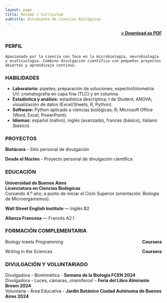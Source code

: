 ```yaml
---
layout: page
title: Résumé / Curriculum
subtitle: Estudiante de Ciencias Biológicas
---
```


<span style="float: right; "><a href="{{ '/assets/resume.pdf' | prepend: site.baseurl }}"><strong>> Download as PDF</strong></a> </span>
<br>

### PERFIL
``` Apasionada por la ciencia con foco en la microbiología, neurobiología y ecofisiología. Combino divulgación científica con pequeños proyectos abiertos y aprendizaje continuo.    ```

### HABILIDADES
- **Laboratorio:** pipeteo; preparación de soluciones; espectrofotometría UV; cromatografía en capa fina (TLC) y en columna.
- **Estadística y análisis:** estadística descriptiva; t de Student; ANOVA; visualización de datos (Excel/Sheets, R, Python).
- **Software:** Python aplicado a ciencias biológicas; R; Microsoft Office (Word, Excel, PowerPoint).
- **Idiomas:** español (nativo), inglés (avanzado), francés (básico), italiano (básico).  

### PROYECTOS
**Biotácora** - Sitio personal de divulgación  <span style="float: right; "> 

**Desde el Núcleo** - Proyecto personal de divulgación científica <span style="float: right; ">  

### EDUCACIÓN


 **Universidad de Buenos Aires**  
  **Licenciatura en Ciencias Biológicas**  
  Cursando 4.º año; a punto de iniciar el Ciclo Superior (orientación: Biología de Microorganismos).


**Wall Street English Institute** — Inglés B2


 **Alianza Francesa** — Francés A2.1


### FORMACIÓN COMPLEMENTARIA

Biology meets Programming <span style="float: right; "> 
**Coursera**  

Writing in the Sciences <span style="float: right; "> 
**Coursera** 

### DIVULGACIÓN Y VOLUNTARIADO 

Divulgadora - Biomimética - **Semana de la Biología FCEN 2024** <span style="float: right; ">
Divulgadora - Luces, cámaras, ¡mamíferos! - **Feria del Libro Almirante Brown 2024** <span style="float: right; ">
Voluntaria - Área Educativa - **Jardín Botánico Ciudad Autónoma de Buenos Aires 2024** <span style="float: right; ">


